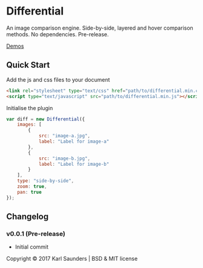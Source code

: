 # Differential
An image comparison engine. Side-by-side, layered and hover comparison methods. No dependencies. Pre-release.

[Demos](https://codepen.io/Mobius1/full/MmdvQM)


## Quick Start

Add the js and css files to your document

```html
<link rel="stylesheet" type="text/css" href="path/to/differential.min.css">
<script type="text/javascript" src="path/to/differential.min.js"></script>
```

Initialise the plugin

```javascript
var diff = new Differential({
	images: [
		{
			src: "image-a.jpg",
			label: "Label for image-a"
		},
		{
			src: "image-b.jpg",
			label: "Label for image-b"
		}
	],
	type: "side-by-side",
	zoom: true,
	pan: true
});
```

## Changelog

### v0.0.1 (Pre-release)
* Initial commit

Copyright © 2017 Karl Saunders | BSD & MIT license